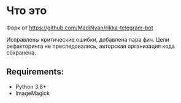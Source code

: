 # Что это
Форк от https://github.com/MadiNyan/rikka-telegram-bot

Исправлены критические ошибки, добавлена пара фич. Цели рефакторинга не преследовались, авторская организация кода сохранена.

## Requirements:
+ Python 3.6+
+ ImageMagick
